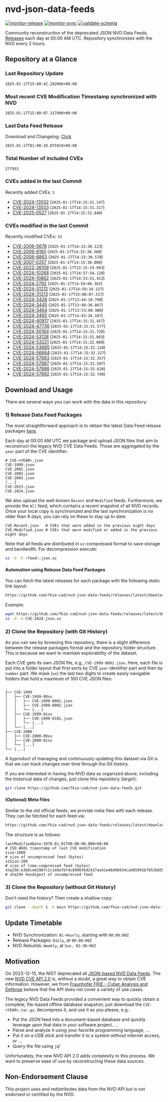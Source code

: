 # nvd-json-data-feeds

[![monitor-release](https://github.com/fkie-cad/nvd-json-data-feeds/actions/workflows/monitor_release.yml/badge.svg)](https://github.com/fkie-cad/nvd-json-data-feeds/actions/workflows/monitor_release.yml)
[![monitor-sync](https://github.com/fkie-cad/nvd-json-data-feeds/actions/workflows/monitor_sync.yml/badge.svg)](https://github.com/fkie-cad/nvd-json-data-feeds/actions/workflows/monitor_sync.yml)
[![validate-schema](https://github.com/fkie-cad/nvd-json-data-feeds/actions/workflows/validate_schema.yml/badge.svg)](https://github.com/fkie-cad/nvd-json-data-feeds/actions/workflows/validate_schema.yml)

Community reconstruction of the deprecated JSON NVD Data Feeds.
[Releases](https://github.com/fkie-cad/nvd-json-data-feeds/releases/latest) each day at 00:00 AM UTC.
Repository synchronizes with the NVD every 2 hours.

## Repository at a Glance

### Last Repository Update

```plain
2025-01-17T15:00:42.202096+00:00
```

### Most recent CVE Modification Timestamp synchronized with NVD

```plain
2025-01-17T15:00:07.317000+00:00
```

### Last Data Feed Release

Download and Changelog: [Click](https://github.com/fkie-cad/nvd-json-data-feeds/releases/latest)

```plain
2025-01-17T01:00:10.075919+00:00
```

### Total Number of included CVEs

```plain
277953
```

### CVEs added in the last Commit

Recently added CVEs: `3`

- [CVE-2024-13502](CVE-2024/CVE-2024-135xx/CVE-2024-13502.json) (`2025-01-17T14:15:31.147`)
- [CVE-2024-13503](CVE-2024/CVE-2024-135xx/CVE-2024-13503.json) (`2025-01-17T14:15:31.317`)
- [CVE-2025-0527](CVE-2025/CVE-2025-05xx/CVE-2025-0527.json) (`2025-01-17T14:15:32.840`)


### CVEs modified in the last Commit

Recently modified CVEs: `33`

- [CVE-2006-5678](CVE-2006/CVE-2006-56xx/CVE-2006-5678.json) (`2025-01-17T14:15:30.123`)
- [CVE-2006-6165](CVE-2006/CVE-2006-61xx/CVE-2006-6165.json) (`2025-01-17T14:15:30.360`)
- [CVE-2006-6863](CVE-2006/CVE-2006-68xx/CVE-2006-6863.json) (`2025-01-17T14:15:30.570`)
- [CVE-2007-0257](CVE-2007/CVE-2007-02xx/CVE-2007-0257.json) (`2025-01-17T14:15:30.800`)
- [CVE-2022-36109](CVE-2022/CVE-2022-361xx/CVE-2022-36109.json) (`2025-01-17T13:15:19.993`)
- [CVE-2024-10268](CVE-2024/CVE-2024-102xx/CVE-2024-10268.json) (`2025-01-17T14:57:54.120`)
- [CVE-2024-10862](CVE-2024/CVE-2024-108xx/CVE-2024-10862.json) (`2025-01-17T14:53:51.413`)
- [CVE-2024-2792](CVE-2024/CVE-2024-27xx/CVE-2024-2792.json) (`2025-01-17T14:59:06.363`)
- [CVE-2024-31212](CVE-2024/CVE-2024-312xx/CVE-2024-31212.json) (`2025-01-17T14:58:34.137`)
- [CVE-2024-31213](CVE-2024/CVE-2024-312xx/CVE-2024-31213.json) (`2025-01-17T15:00:07.317`)
- [CVE-2024-3428](CVE-2024/CVE-2024-34xx/CVE-2024-3428.json) (`2025-01-17T13:44:10.790`)
- [CVE-2024-3445](CVE-2024/CVE-2024-34xx/CVE-2024-3445.json) (`2025-01-17T13:48:36.867`)
- [CVE-2024-3464](CVE-2024/CVE-2024-34xx/CVE-2024-3464.json) (`2025-01-17T13:53:08.980`)
- [CVE-2024-3465](CVE-2024/CVE-2024-34xx/CVE-2024-3465.json) (`2025-01-17T14:43:26.107`)
- [CVE-2024-40917](CVE-2024/CVE-2024-409xx/CVE-2024-40917.json) (`2025-01-17T14:15:31.457`)
- [CVE-2024-47736](CVE-2024/CVE-2024-477xx/CVE-2024-47736.json) (`2025-01-17T14:15:31.577`)
- [CVE-2024-50164](CVE-2024/CVE-2024-501xx/CVE-2024-50164.json) (`2025-01-17T14:15:31.720`)
- [CVE-2024-53128](CVE-2024/CVE-2024-531xx/CVE-2024-53128.json) (`2025-01-17T14:15:31.863`)
- [CVE-2024-53221](CVE-2024/CVE-2024-532xx/CVE-2024-53221.json) (`2025-01-17T14:15:32.000`)
- [CVE-2024-53685](CVE-2024/CVE-2024-536xx/CVE-2024-53685.json) (`2025-01-17T14:15:32.120`)
- [CVE-2024-56664](CVE-2024/CVE-2024-566xx/CVE-2024-56664.json) (`2025-01-17T14:15:32.227`)
- [CVE-2024-57883](CVE-2024/CVE-2024-578xx/CVE-2024-57883.json) (`2025-01-17T14:15:32.357`)
- [CVE-2024-57887](CVE-2024/CVE-2024-578xx/CVE-2024-57887.json) (`2025-01-17T14:15:32.507`)
- [CVE-2024-57888](CVE-2024/CVE-2024-578xx/CVE-2024-57888.json) (`2025-01-17T14:15:32.620`)
- [CVE-2024-57892](CVE-2024/CVE-2024-578xx/CVE-2024-57892.json) (`2025-01-17T14:15:32.740`)


## Download and Usage

There are several ways you can work with the data in this repository:

### 1) Release Data Feed Packages

The most straightforward approach is to obtain the latest Data Feed release packages [here](https://github.com/fkie-cad/nvd-json-data-feeds/releases/latest).

Each day at 00:00 AM UTC we package and upload JSON files that aim to reconstruct the legacy NVD CVE Data Feeds.
Those are aggregated by the `year` part of the CVE identifier:

```
# CVE-<YEAR>.json
CVE-1999.json
CVE-2001.json
CVE-2002.json
CVE-2003.json
[...]
CVE-2023.json
CVE-2024.json
```

We also upload the well-known `Recent` and `Modified` feeds.
Furthermore, we provide the `All` feed, which contains a recent snapshot of all NVD records.
Once your local copy is synchronized and the last synchronization is no older than 8 days, you can rely on these to stay up to date:

```plain
CVE-Recent.json   # CVEs that were added in the previous eight days
CVE-Modified.json # CVEs that were modified or added in the previous eight days
```

Note that all feeds are distributed in `xz`-compressed format to save storage and bandwidth.
For decompression execute:

```sh
xz -d -k <feed>.json.xz
```

#### Automation using Release Data Feed Packages

You can fetch the latest releases for each package with the following static link layout:

```sh
https://github.com/fkie-cad/nvd-json-data-feeds/releases/latest/download/CVE-<YEAR>.json.xz
```

Example:

```sh
wget https://github.com/fkie-cad/nvd-json-data-feeds/releases/latest/download/CVE-2024.json.xz
xz -d -k CVE-2024.json.xz
```

### 2) Clone the Repository (with Git History)

As you can see by browsing this repository, there is a slight difference between the release packages format and the repository folder structure.
This is because we want to maintain explorability of the dataset.

Each CVE gets its own JSON file, e.g., `CVE-1999-0001.json`.
Here, each file is put into a folder layout that first sorts by CVE `year` identifier part and then by `number` part.
We mask (`xx`) the last two digits to create easily navigable folders that hold a maximum of 100 CVE JSON files:

```plain
.
├── CVE-1999
│   ├── CVE-1999-00xx
│   │   ├── CVE-1999-0001.json
│   │   ├── CVE-1999-0002.json
│   │   └── [...]
│   ├── CVE-1999-01xx
│   │   ├── CVE-1999-0101.json
│   │   └── [...]
│   └── [...]
├── CVE-2000
│   ├── CVE-2000-00xx
│   ├── CVE-2000-01xx
│   └── [...]
└── [...]
```

A byproduct of managing and continuously updating this dataset via Git is that we can track changes over time through the Git history.

If you are interested in having the NVD data as organized above, including the historical data of changes, just clone this repository (large!):

```sh
git clone https://github.com/fkie-cad/nvd-json-data-feeds.git
```

#### (Optional) Meta Files

Similar to the old official feeds, we provide meta files with each release. They can be fetched for each feed via:

```sh
https://github.com/fkie-cad/nvd-json-data-feeds/releases/latest/download/CVE-<YEAR>.meta
```

The structure is as follows:

```plain
lastModifiedDate:1970-01-01T00:00:00.000+00:00                          # ISO 8601 timestamp of last CVE modification
size:1000                                                               # size of uncompressed feed (bytes)
xzSize:100                                                              # size of lzma-compressed feed (bytes)
sha256:e3b0c44298fc1c149afbf4c8996fb92427ae41e4649b934ca495991b7852b855 # sha256 hexdigest of uncompressed feed
```

### 3) Clone the Repository (without Git History)

Don't need the history? Then create a shallow copy:

```sh
git clone --depth 1 -b main https://github.com/fkie-cad/nvd-json-data-feeds.git
```


## Update Timetable

* NVD Synchronization: `Bi-Hourly`, starting with `00:00:00Z`
* Release Packages: `Daily`, at `00:00:00Z`
* NVD Rebuilds: `Weekly`, at `Sun, 02:30:00Z`


## Motivation

On 2023-12-15, the NIST deprecated all [JSON-based NVD Data Feeds](https://nvd.nist.gov/vuln/data-feeds#divRetirementBanner-1).
The new [NVD CVE API 2.0](https://nvd.nist.gov/developers/vulnerabilities) is, without a doubt, a great way to obtain CVE information.
However, we from [Fraunhofer FKIE - Cyber Analysis and Defense](https://www.fkie.fraunhofer.de/en/departments/cad.html) believe that the API does not cover a variety of use cases.

The legacy NVD Data Feeds provided a convenient way to quickly obtain a complete, file-based offline database snapshot; just download the `CVE-<YEAR>.tar.gz`, decompress it, and use it as you please, e.g.:

- Put the JSON feed into a document-based database and quickly leverage upon that data in your software project, ...
- Parse and analyze it using your favorite programming language, ...
- Put it on a USB stick and transfer it to a system without internet access, or ...
- Query the file using `jq`!

Unfortunately, the new NVD API 2.0 adds complexity to this process.
We want to preserve ease of use by reconstructing these data sources.

## Non-Endorsement Clause

This project uses and redistributes data from the NVD API but is not endorsed or certified by the NVD.